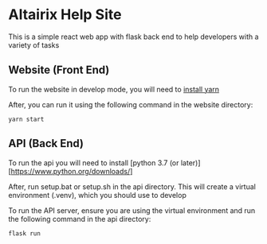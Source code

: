 # Altairix Help Site
This is a simple react web app with flask back end to help developers with a variety of tasks

## Website (Front End)

To run the website in develop mode, you will need to [install yarn](https://classic.yarnpkg.com/en/docs/install)

After, you can run it using the following command in the website directory:

```yarn start```

## API (Back End)

To run the api you will need to install [python 3.7 (or later)][https://www.python.org/downloads/]

After, run setup.bat or setup.sh in the api directory. This will create a virtual environment (.venv), which you should use to develop

To run the API server, ensure you are using the virtual environment and run the following command in the api directory:

```flask run```


